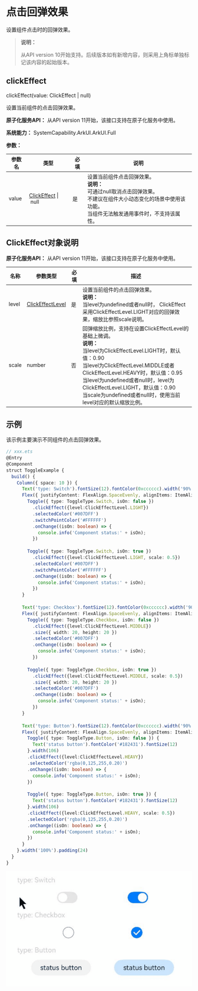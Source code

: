 # 点击回弹效果

设置组件点击时的回弹效果。

>  **说明：**
>
> 从API version 10开始支持。后续版本如有新增内容，则采用上角标单独标记该内容的起始版本。

## clickEffect

clickEffect(value: ClickEffect | null)

设置当前组件的点击回弹效果。

**原子化服务API：** 从API version 11开始，该接口支持在原子化服务中使用。

**系统能力：** SystemCapability.ArkUI.ArkUI.Full

**参数：**

| 参数名 | 类型                                                  | 必填 | 说明                                                         |
| ------ | ----------------------------------------------------- | ---- | ------------------------------------------------------------ |
| value  | [ClickEffect](#clickeffect对象说明)&nbsp;\|&nbsp;null | 是   | 设置当前组件点击回弹效果。<br/>**说明：**<br/>可通过null取消点击回弹效果。<br/>不建议在组件大小动态变化的场景中使用该功能。<br/>当组件无法触发通用事件时，不支持该属性。 |

## ClickEffect对象说明

**原子化服务API：** 从API version 11开始，该接口支持在原子化服务中使用。

| 名称  | 参数类型                                                    | 必填 | 描述                                                         |
| ----- | ----------------------------------------------------------- | ---- | ------------------------------------------------------------ |
| level | [ClickEffectLevel](ts-appendix-enums.md#clickeffectlevel10) | 是   | 设置当前组件的点击回弹效果。<br/>**说明：**<br/>当level为undefined或者null时， ClickEffect采用ClickEffectLevel.LIGHT对应的回弹效果，缩放比参照scale说明。 |
| scale | number                                                      | 否   | 回弹缩放比例，支持在设置ClickEffectLevel的基础上微调。<br/>**说明：**<br/>当level为ClickEffectLevel.LIGHT时，默认值：0.90 <br/>当level为ClickEffectLevel.MIDDLE或者ClickEffectLevel.HEAVY时，默认值：0.95 <br/>当level为undefined或者null时，level为ClickEffectLevel.LIGHT，默认值：0.90 <br/>当scale为undefined或者null时，使用当前level对应的默认缩放比例。 |

## 示例

该示例主要演示不同组件的点击回弹效果。

```ts
// xxx.ets
@Entry
@Component
struct ToggleExample {
  build() {
    Column({ space: 10 }) {
      Text('type: Switch').fontSize(12).fontColor(0xcccccc).width('90%')
      Flex({ justifyContent: FlexAlign.SpaceEvenly, alignItems: ItemAlign.Center }) {
        Toggle({ type: ToggleType.Switch, isOn: false })
          .clickEffect({level:ClickEffectLevel.LIGHT})
          .selectedColor('#007DFF')
          .switchPointColor('#FFFFFF')
          .onChange((isOn: boolean) => {
            console.info('Component status:' + isOn);
          })

        Toggle({ type: ToggleType.Switch, isOn: true })
          .clickEffect({level:ClickEffectLevel.LIGHT, scale: 0.5})
          .selectedColor('#007DFF')
          .switchPointColor('#FFFFFF')
          .onChange((isOn: boolean) => {
            console.info('Component status:' + isOn);
          })
      }

      Text('type: Checkbox').fontSize(12).fontColor(0xcccccc).width('90%')
      Flex({ justifyContent: FlexAlign.SpaceEvenly, alignItems: ItemAlign.Center }) {
        Toggle({ type: ToggleType.Checkbox, isOn: false })
          .clickEffect({level:ClickEffectLevel.MIDDLE})
          .size({ width: 20, height: 20 })
          .selectedColor('#007DFF')
          .onChange((isOn: boolean) => {
            console.info('Component status:' + isOn);
          })

        Toggle({ type: ToggleType.Checkbox, isOn: true })
          .clickEffect({level:ClickEffectLevel.MIDDLE, scale: 0.5})
          .size({ width: 20, height: 20 })
          .selectedColor('#007DFF')
          .onChange((isOn: boolean) => {
            console.info('Component status:' + isOn);
          })
      }

      Text('type: Button').fontSize(12).fontColor(0xcccccc).width('90%')
      Flex({ justifyContent: FlexAlign.SpaceEvenly, alignItems: ItemAlign.Center }) {
        Toggle({ type: ToggleType.Button, isOn: false }) {
          Text('status button').fontColor('#182431').fontSize(12)
        }.width(106)
        .clickEffect({level:ClickEffectLevel.HEAVY})
        .selectedColor('rgba(0,125,255,0.20)')
        .onChange((isOn: boolean) => {
          console.info('Component status:' + isOn);
        })

        Toggle({ type: ToggleType.Button, isOn: true }) {
          Text('status button').fontColor('#182431').fontSize(12)
        }.width(106)
        .clickEffect({level:ClickEffectLevel.HEAVY, scale: 0.5})
        .selectedColor('rgba(0,125,255,0.20)')
        .onChange((isOn: boolean) => {
          console.info('Component status:' + isOn);
        })
      }
    }.width('100%').padding(24)
  }
}
```

![clickeffect](figures/clickeffect.gif)